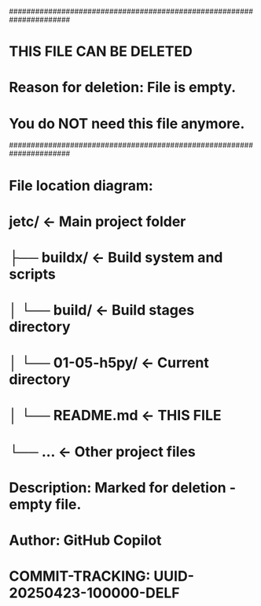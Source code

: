 ######################################################################
# THIS FILE CAN BE DELETED
# Reason for deletion: File is empty.
# You do NOT need this file anymore.
######################################################################

# File location diagram:
# jetc/                          <- Main project folder
# ├── buildx/                    <- Build system and scripts
# │   └── build/                 <- Build stages directory
# │       └── 01-05-h5py/        <- Current directory
# │           └── README.md      <- THIS FILE
# └── ...                        <- Other project files
#
# Description: Marked for deletion - empty file.
# Author: GitHub Copilot
# COMMIT-TRACKING: UUID-20250423-100000-DELF
